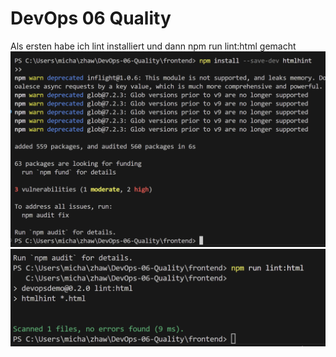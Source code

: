 # DevOps 06 Quality


Als ersten habe ich lint installiert und dann npm run lint:html gemacht
![lintInstall](images/lintInstall.png)
![runLint](images/runLint.png)

